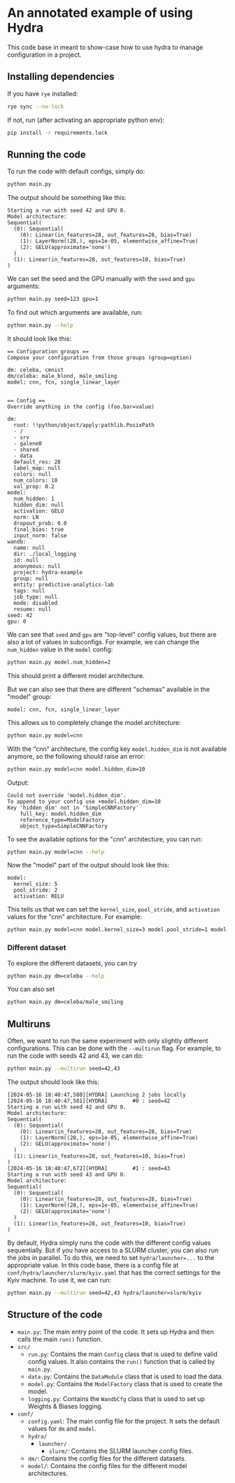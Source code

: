 # An annotated example of using Hydra

This code base in meant to show-case how to use hydra to manage configuration in a project.

## Installing dependencies

If you have `rye` installed:
```bash
rye sync --no-lock
```

If not, run (after activating an appropriate python env):
```bash
pip install -r requirements.lock
```

## Running the code

To run the code with default configs, simply do:
```bash
python main.py
```

The output should be something like this:
```
Starting a run with seed 42 and GPU 0.
Model architecture:
Sequential(
  (0): Sequential(
    (0): Linear(in_features=28, out_features=28, bias=True)
    (1): LayerNorm((28,), eps=1e-05, elementwise_affine=True)
    (2): GELU(approximate='none')
  )
  (1): Linear(in_features=28, out_features=10, bias=True)
)
```

We can set the seed and the GPU manually with the `seed` and `gpu` arguments:
```bash
python main.py seed=123 gpu=1
```

To find out which arguments are available, run:
```bash
python main.py --help
```

It should look like this:
```
== Configuration groups ==
Compose your configuration from those groups (group=option)

dm: celeba, cmnist
dm/celeba: male_blond, male_smiling
model: cnn, fcn, single_linear_layer


== Config ==
Override anything in the config (foo.bar=value)

dm:
  root: !!python/object/apply:pathlib.PosixPath
  - /
  - srv
  - galene0
  - shared
  - data
  default_res: 28
  label_map: null
  colors: null
  num_colors: 10
  val_prop: 0.2
model:
  num_hidden: 1
  hidden_dim: null
  activation: GELU
  norm: LN
  dropout_prob: 0.0
  final_bias: true
  input_norm: false
wandb:
  name: null
  dir: ./local_logging
  id: null
  anonymous: null
  project: hydra-example
  group: null
  entity: predictive-analytics-lab
  tags: null
  job_type: null
  mode: disabled
  resume: null
seed: 42
gpu: 0
```

We can see that `seed` and `gpu` are "top-level" config values, but there are also a lot of values in subconfigs. For example, we can change the `num_hidden` value in the `model` config:
```bash
python main.py model.num_hidden=2
```
This should print a different model architecture.

But we can also see that there are different "schemas" available in the "model" group:
```
model: cnn, fcn, single_linear_layer
```
This allows us to completely change the model architecture:
```bash
python main.py model=cnn
```

With the "cnn" architecture, the config key `model.hidden_dim` is not available anymore, so the following should raise an error:
```bash
python main.py model=cnn model.hidden_dim=10
```
Output:
```
Could not override 'model.hidden_dim'.
To append to your config use +model.hidden_dim=10
Key 'hidden_dim' not in 'SimpleCNNFactory'
    full_key: model.hidden_dim
    reference_type=ModelFactory
    object_type=SimpleCNNFactory
```

To see the available options for the "cnn" architecture, you can run:
```bash
python main.py model=cnn --help
```
Now the "model" part of the output should look like this:
```
model:
  kernel_size: 5
  pool_stride: 2
  activation: RELU
```
This tells us that we can set the `kernel_size`, `pool_stride`, and `activation` values for the "cnn" architecture. For example:
```bash
python main.py model=cnn model.kernel_size=3 model.pool_stride=1 model.activation=SELU
```

### Different dataset
To explore the different datasets, you can try
```bash
python main.py dm=celeba --help
```
You can also set
```bash
python main.py dm=celeba/male_smiling
```

## Multiruns
Often, we want to run the same experiment with only slightly different configurations. This can be done with the `--multirun` flag. For example, to run the code with seeds 42 and 43, we can do:
```bash
python main.py --multirun seed=42,43
```
The output should look like this:
```
[2024-05-16 18:40:47,580][HYDRA] Launching 2 jobs locally
[2024-05-16 18:40:47,581][HYDRA]        #0 : seed=42
Starting a run with seed 42 and GPU 0.
Model architecture:
Sequential(
  (0): Sequential(
    (0): Linear(in_features=28, out_features=28, bias=True)
    (1): LayerNorm((28,), eps=1e-05, elementwise_affine=True)
    (2): GELU(approximate='none')
  )
  (1): Linear(in_features=28, out_features=10, bias=True)
)
[2024-05-16 18:40:47,672][HYDRA]        #1 : seed=43
Starting a run with seed 43 and GPU 0.
Model architecture:
Sequential(
  (0): Sequential(
    (0): Linear(in_features=28, out_features=28, bias=True)
    (1): LayerNorm((28,), eps=1e-05, elementwise_affine=True)
    (2): GELU(approximate='none')
  )
  (1): Linear(in_features=28, out_features=10, bias=True)
)
```

By default, Hydra simply runs the code with the different config values sequentially. But if you have access to a SLURM cluster, you can also run the jobs in parallel. To do this, we need to set `hydra/launcher=...` to the appropriate value. In this code base, there is a config file at `conf/hydra/launcher/slurm/kyiv.yaml` that has the correct settings for the Kyiv machine. To use it, we can run:
```bash
python main.py --multirun seed=42,43 hydra/launcher=slurm/kyiv
```

## Structure of the code

- `main.py`: The main entry point of the code. It sets up Hydra and then calls the main `run()` function.
- `src/`
  - `run.py`: Contains the main `Config` class that is used to define valid config values. It also contains the `run()` function that is called by `main.py`.
  - `data.py`: Contains the `DataModule` class that is used to load the data.
  - `model.py`: Contains the `ModelFactory` class that is used to create the model.
  - `logging.py`: Contains the `WandbCfg` class that is used to set up Weights & Biases logging.
- `conf/`
  - `config.yaml`: The main config file for the project. It sets the default values for `dm` and `model`.
  - `hydra/`
    - `launcher/`
      - `slurm/`: Contains the SLURM launcher config files.
  - `dm/`: Contains the config files for the different datasets.
  - `model/`: Contains the config files for the different model architectures.
